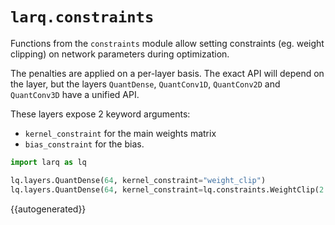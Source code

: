 # `larq.constraints`

Functions from the `constraints` module allow setting constraints (eg. weight clipping) on network parameters during optimization.

The penalties are applied on a per-layer basis. The exact API will depend on the layer, but the layers `QuantDense`, `QuantConv1D`, `QuantConv2D` and `QuantConv3D` have a unified API.

These layers expose 2 keyword arguments:

- `kernel_constraint` for the main weights matrix
- `bias_constraint` for the bias.

```python
import larq as lq

lq.layers.QuantDense(64, kernel_constraint="weight_clip")
lq.layers.QuantDense(64, kernel_constraint=lq.constraints.WeightClip(2.0))
```

{{autogenerated}}
